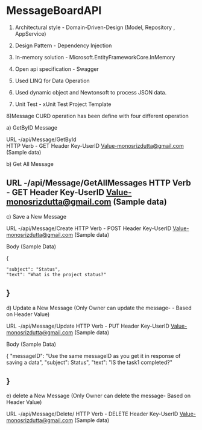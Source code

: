 # MessageBoardAPI

1) Architectural style  - Domain-Driven-Design (Model, Repository , AppService)

2) Design Pattern - Dependency Injection

3) In-memory solution - Microsoft.EntityFrameworkCore.InMemory

4) Open api specification - Swagger

5) Used  LINQ for Data Operation

6) Used dynamic object and Newtonsoft to process JSON data.

7) Unit Test - xUnit Test Project Template


8)Message CURD operation has been define with four different operation


a) GetByID Message

URL -/api/Message/GetById<Use the same messageID as you get it in response of saving a data>  
HTTP Verb - GET
Header
Key-UserID
Value-monosrizdutta@gmail.com (Sample data)


b) Get All Message

URL -/api/Message/GetAllMessages 
HTTP Verb - GET
Header
Key-UserID
Value-monosrizdutta@gmail.com (Sample data)
---------------------------------------------------
c) Save a New Message

URL -/api/Message/Create 
HTTP Verb - POST
Header
Key-UserID
Value-monosrizdutta@gmail.com (Sample data)

Body (Sample Data)

{
  
    "subject": "Status",
    "text": "What is the project status?"
    
}
----------------------------------------------------
d) Update a New Message (Only Owner can update the message- - Based on Header Value)

URL -/api/Message/Update 
HTTP Verb - PUT
Header
Key-UserID
Value-monosrizdutta@gmail.com (Sample data)

Body (Sample Data)

{
  "messageID": "Use the same messageID as you get it in response of saving a data",
   "subject": Status",
   "text": "IS the task1 completed?"
    
}
------------------------------------------------------
e) delete a New Message (Only Owner can delete the message- Based on Header Value)

URL -/api/Message/Delete/<Use the same messageID as you get it in response of saving a data> 
HTTP Verb - DELETE
Header
Key-UserID
Value-monosrizdutta@gmail.com (Sample data)
